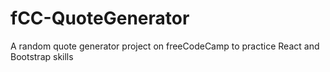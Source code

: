 # fCC-QuoteGenerator

A random quote generator project on freeCodeCamp to practice React and Bootstrap skills
